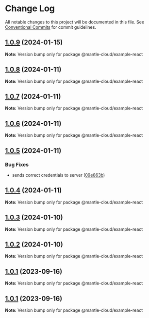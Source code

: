 # Change Log

All notable changes to this project will be documented in this file.
See [Conventional Commits](https://conventionalcommits.org) for commit guidelines.

## [1.0.9](https://github.com/mantle-cloud/mantle-js-sdk/compare/@mantle-cloud/example-react@1.0.8...@mantle-cloud/example-react@1.0.9) (2024-01-15)

**Note:** Version bump only for package @mantle-cloud/example-react





## [1.0.8](https://github.com/mantle-cloud/mantle-js-sdk/compare/@mantle-cloud/example-react@1.0.7...@mantle-cloud/example-react@1.0.8) (2024-01-11)

**Note:** Version bump only for package @mantle-cloud/example-react





## [1.0.7](https://github.com/mantle-cloud/mantle-js-sdk/compare/@mantle-cloud/example-react@1.0.6...@mantle-cloud/example-react@1.0.7) (2024-01-11)

**Note:** Version bump only for package @mantle-cloud/example-react





## [1.0.6](https://github.com/mantle-cloud/mantle-js-sdk/compare/@mantle-cloud/example-react@1.0.5...@mantle-cloud/example-react@1.0.6) (2024-01-11)

**Note:** Version bump only for package @mantle-cloud/example-react





## [1.0.5](https://github.com/mantle-cloud/mantle-js-sdk/compare/@mantle-cloud/example-react@1.0.4...@mantle-cloud/example-react@1.0.5) (2024-01-11)


### Bug Fixes

* sends correct credentials to server ([09e863b](https://github.com/mantle-cloud/mantle-js-sdk/commit/09e863bc9966613596924f5959a1c017d92439ee))





## [1.0.4](https://github.com/mantle-cloud/mantle-js-sdk/compare/@mantle-cloud/example-react@1.0.3...@mantle-cloud/example-react@1.0.4) (2024-01-11)

**Note:** Version bump only for package @mantle-cloud/example-react





## [1.0.3](https://github.com/mantle-cloud/mantle-js-sdk/compare/@mantle-cloud/example-react@1.0.2...@mantle-cloud/example-react@1.0.3) (2024-01-10)

**Note:** Version bump only for package @mantle-cloud/example-react





## [1.0.2](https://github.com/mantle-cloud/mantle-js-sdk/compare/@mantle-cloud/example-react@1.0.1...@mantle-cloud/example-react@1.0.2) (2024-01-10)

**Note:** Version bump only for package @mantle-cloud/example-react





## [1.0.1](https://github.com/mantle-cloud/mantle-js-sdk/compare/@mantle-cloud/example-react@1.0.1...@mantle-cloud/example-react@1.0.1) (2023-09-16)

**Note:** Version bump only for package @mantle-cloud/example-react





## [1.0.1](https://github.com/mantle-cloud/mantle-js-sdk/compare/@mantle-cloud/example-react@1.1.0...@mantle-cloud/example-react@1.0.1) (2023-09-16)

**Note:** Version bump only for package @mantle-cloud/example-react
